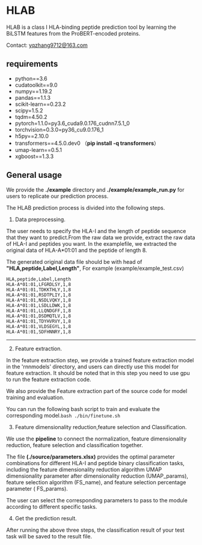 # HLAB

HLAB is a class I HLA-binding peptide prediction tool by learning the BiLSTM features from the ProBERT-encoded proteins.

Contact: yqzhang9712@163.com

## requirements

* python==3.6
* cudatoolkit==9.0
* numpy==1.19.2
* pandas==1.1.3
* scikit-learn==0.23.2
* scipy=1.5.2
* tqdm=4.50.2
* pytorch=1.1.0=py3.6_cuda9.0.176_cudnn7.5.1_0
* torchvision=0.3.0=py36_cu9.0.176_1
* h5py==2.10.0
* transformers==4.5.0.dev0    （**pip install -q transformers**）
* umap-learn==0.5.1
* xgboost==1.3.3

## General usage

We provide the **./example** directory and **./example/example_run.py** for users to replicate our prediction process.

The HLAB prediction process is divided into the following steps.

1. Data preprocessing.

The user needs to specify the HLA-I and the length of peptide sequence that they want to predict.From the raw data we provide, extract the raw data of HLA-I and peptides you want. In the examplefile, we extracted the original data of HLA-A*01:01 and the peptide of length 8.

The generated original data file should be with head of **"HLA,peptide,Label,Length"**, For example (example/example_test.csv)

```
HLA,peptide,Label,Length
HLA-A*01:01,LFGRDLSY,1,8
HLA-A*01:01,TDKKTHLY,1,8
HLA-A*01:01,RSDTPLIY,1,8
HLA-A*01:01,NSDLVQKY,1,8
HLA-A*01:01,LSDLLDWK,1,8
HLA-A*01:01,LLQNDGFF,1,8
HLA-A*01:01,DSDMQTLV,1,8
HLA-A*01:01,TDYHVRVY,1,8
HLA-A*01:01,VLDSEGYL,1,8
HLA-A*01:01,SDFHNNRY,1,8
```

---

2. Feature extraction.

In the feature extraction step, we provide a trained feature extraction model in the 'rnnmodels' directory, and users can directly use this model for feature extraction. It should be noted that in this step you need to use gpu to run the feature extraction code.

We also provide the Feature extraction part of the source code for model training and evaluation.

You can run the following bash script to train and evaluate the corresponding model.`bash ./bin/finetune.sh`

3. Feature dimensionality reduction,feature selection and Classification.

We use the **pipeline** to connect the normalization, feature dimensionality reduction, feature selection and classification together.

The file **(./source/parameters.xlsx)** provides the optimal parameter combinations for different HLA-I and peptide binary classification tasks, including the feature dimensionality reduction algorithm UMAP dimensionality parameter after dimensionality reduction (UMAP_params), feature selection algorithm (FS_name), and feature selection percentage parameter ( FS_params).

The user can select the corresponding parameters to pass to the module according to different specific tasks.

4. Get the prediction result.

After running the above three steps, the classification result of your test task will be saved to the result file.
